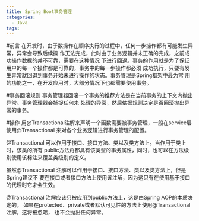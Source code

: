 ```yaml
---
title: Spring Boot事务管理
categories:
  - Java
tags:
---
```

#前言
在开发时，由于数操作在顺序执行的过程中，任何一步操作都有可能发生异常，异常会导致后续操
作无法完成，此时由于业务逻辑并未正确的完成，之前成功操作数据的并不可靠，需要在这种情况
下进行回退。事务的作用就是为了保证用户的每一个操作都是可靠的，事务中的每一步操作都必须
成功执行，只要有发生异常就回退到事务开始未进行操作的状态。事务管理是Spring框架中最为常
用的功能之一，在开发应用时，大部分情况下也都需要使用事务。

#事务回滚规则
事务管理器回滚一个事务的推荐方法是在当前事务的上下文内抛出异常。事务管理器会捕捉任何未
处理的异常，然后依据规则决定是否回滚抛出异常的事务。

#操作
用@Transactional注解来声明一个函数需要被事务管理，一般在service层使用@Transactional
来对各个业务逻辑进行事务管理的配置。

@Transactional 可以作用于接口、接口方法、类以及类方法上。当作用于类上时，该类的所有
public方法将都具有该类型的事务属性，同时，也可以在方法级别使用该标注来覆盖类级别的定义。

虽然@Transactional 注解可以作用于接口、接口方法、类以及类方法上，但是 Spring建议不
要在接口或者接口方法上使用该注解，因为这只有在使用基于接口的代理时它才会生效。

@Transactional 注解应该只被应用到public方法上，这是由Spring AOP的本质决定的。
如果在protected、private或者默认可见性的方法上使用@Transactional注解，这将被忽略，
也不会抛出任何异常。
